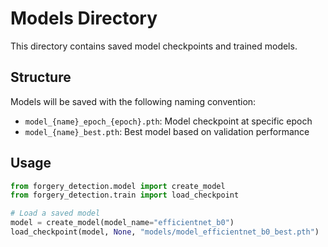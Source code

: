# Models Directory

This directory contains saved model checkpoints and trained models.

## Structure

Models will be saved with the following naming convention:
- `model_{name}_epoch_{epoch}.pth`: Model checkpoint at specific epoch
- `model_{name}_best.pth`: Best model based on validation performance

## Usage

```python
from forgery_detection.model import create_model
from forgery_detection.train import load_checkpoint

# Load a saved model
model = create_model(model_name="efficientnet_b0")
load_checkpoint(model, None, "models/model_efficientnet_b0_best.pth")
```
